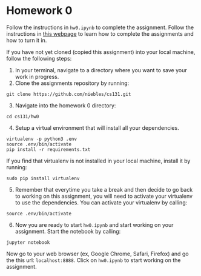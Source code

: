 # Homework 0

Follow the instructions in `hw0.ipynb` to complete the assignment. Follow the instructions in [this webpage](http://vision.stanford.edu/teaching/cs131_fall1819/assignments.html) to learn how to complete the assignments and how to turn it in.


If you have not yet cloned (copied this assignment) into your local machine, follow the following steps:

1. In your terminal, navigate to a directory where you want to save your work in progress.
2. Clone the assignments repository by running:
```
git clone https://github.com/niebles/cs131.git
```
3. Navigate into the homework 0 directory:
```
cd cs131/hw0
```
4. Setup a virtual environment that will install all your dependencies.
```
virtualenv -p python3 .env
source .env/bin/activate
pip install -r requirements.txt
```
If you find that virtualenv is not installed in your local machine, install it by running:
```
sudo pip install virtualenv
```
5. Remember that everytime you take a break and then decide to go back to working on this assignment, you will need to activate your virtualenv to use the dependencies. You can activate your virtualenv by calling:
```
source .env/bin/activate
```
6. Now you are ready to start `hw0.ipynb` and start working on your assignment. Start the notebook by calling:
```
jupyter notebook
```
Now go to your web browser (ex, Google Chrome, Safari, Firefox) and go the this url: `localhost:8888`. Click on `hw0.ipynb` to start working on the assignment.
